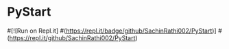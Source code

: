 # PyStart
#[![Run on Repl.it]
#(https://repl.it/badge/github/SachinRathi002/PyStart)]
#(https://repl.it/github/SachinRathi002/PyStart)